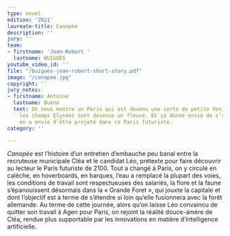 ```yaml
---
type: novel
edition: '2021'
laureate-title: Canopée
description: ''
jury: ''
team:
- firstname: 'Jean-Robert '
  lastname: BUIGUES
youtube_video_id: ''
file: "/buigues-jean-robert-short-story.pdf"
image: "/canopee.jpg"
copyright: ''
jury_notes:
- firstname: Antoine
  lastname: Buéno
  text: On nous montre un Paris qui est devenu une sorte de petite Venise, dans lequel
    les champs Elysées sont devenus un fleuve. Et ça donne envie de s’y promener,
    on a envie d’être projeté dans ce Paris futuriste.
category: ''

---
```

_Canopée_ est l’histoire d’un entretien d’embauche peu banal entre la recruteuse municipale Cléa et le candidat Léo, prétexte pour faire découvrir au lecteur le Paris futuriste de 2100. Tout a changé à Paris, on y circule en calèche, en hoverboards, en barques, l’eau a remplacé la plupart des voies, les conditions de travail sont respectueuses des salariés, la flore et la faune s’épanouissent désormais dans la « Grande Foret », qui jouxte la capitale et dont l’objectif est à terme de s’étendre si loin qu’elle fusionnera avec la forêt allemande. Au terme de cette journée, alors qu’on laisse Léo convaincu de quitter son travail à Agen pour Paris, on rejoint la réalité douce-amère de Cléa, rendue plus supportable par les innovations en matière d’intelligence artificielle.